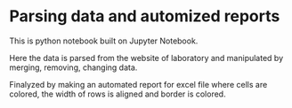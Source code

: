 # Parsing data and automized reports

This is python notebook built on Jupyter Notebook.  

Here the data is parsed from the website of laboratory and manipulated by merging, removing, changing data.  

Finalyzed by making an automated report for excel file where cells are colored, the width of rows is aligned and border is colored. <br /><br />
